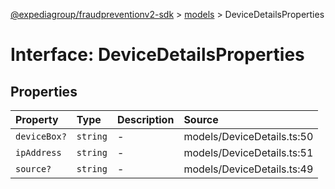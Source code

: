 [@expediagroup/fraudpreventionv2-sdk](../../index.md) > [models](../index.md) > DeviceDetailsProperties

# Interface: DeviceDetailsProperties

## Properties

| Property | Type | Description | Source |
| :------ | :------ | :------ | :------ |
| `deviceBox?` | `string` | - | models/DeviceDetails.ts:50 |
| `ipAddress` | `string` | - | models/DeviceDetails.ts:51 |
| `source?` | `string` | - | models/DeviceDetails.ts:49 |
